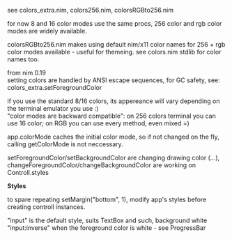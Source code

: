 see colors_extra.nim, colors256.nim, colorsRGBto256.nim

for now 8 and 16 color modes use the same procs,
256 color and rgb color modes are widely available.

colorsRGBto256.nim makes using default nim/x11 color names
for 256 + rgb color modes available - useful for themeing.
see colors.nim stdlib for color names too.


from nim 0.19  
setting colors are handled by ANSI escape sequences,
for GC safety, see: colors_extra.setForegroundColor

if you use the standard 8/16 colors, its appereance will vary depending on the terminal emulator you use :)  
"color modes are backward compatible": on 256 colors terminal you can use 16 color; on RGB you can use every method, even mixed =)  


app.colorMode caches the initial color mode,
so if not changed on the fly, calling getColorMode
is not neccessary.


setForegroundColor/setBackgroundColor are
changing drawing color (...),
changeForegroundColor/changeBackgroundColor are
working on Controll.styles


**Styles**

to spare repeating setMargin("bottom", 1), modify app's styles before creating 
controll instances.

"input" is the default style, suits TextBox and such, background white
"input:inverse" when the foreground color is white - see ProgressBar